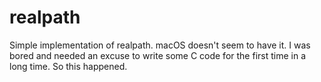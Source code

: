 # realpath

Simple implementation of realpath. macOS doesn't seem to have it. I was
bored and needed an excuse to write some C code for the first time in a
long time. So this happened.
